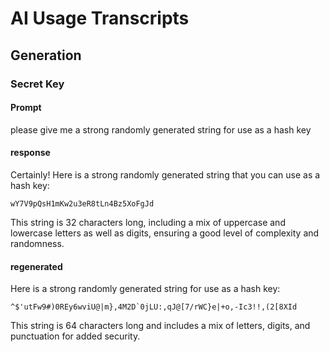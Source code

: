 # AI Usage Transcripts

## Generation

### Secret Key

#### Prompt

please give me a strong randomly generated string for use as a hash key

#### response

Certainly! Here is a strong randomly generated string that you can use as a hash key:

```
wY7V9pQsH1mKw2u3eR8tLn4Bz5XoFgJd
```

This string is 32 characters long, including a mix of uppercase and lowercase letters as well as digits, ensuring a good level of complexity and randomness.

#### regenerated

Here is a strong randomly generated string for use as a hash key:

```
^$'utFw9#)0REy6wviU@|m},4M2D`0jLU:,qJ@[7/rWC}e|+o,-Ic3!!,(2[8XId
```

This string is 64 characters long and includes a mix of letters, digits, and punctuation for added security.